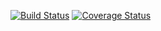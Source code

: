 [![Build Status](https://travis-ci.org/nsubiron/strm.svg?branch=master)](https://travis-ci.org/nsubiron/strm)
[![Coverage Status](https://coveralls.io/repos/github/nsubiron/strm/badge.svg?branch=master)](https://coveralls.io/github/nsubiron/strm?branch=master)


